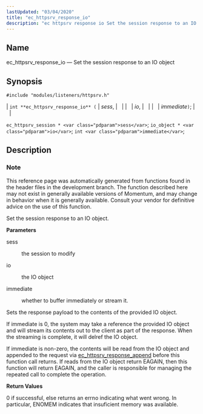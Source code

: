```yaml
---
lastUpdated: "03/04/2020"
title: "ec_httpsrv_response_io"
description: "ec httpsrv response io Set the session response to an IO object int ec httpsrv response io sess io immediate ec httpsrv session sess io object io int immediate This reference page was automatically generated from functions found in the header files in the development branch The function described here..."
---
```


<a name="apis.ec_httpsrv_response_io"></a> 
## Name

ec_httpsrv_response_io — Set the session response to an IO object

## Synopsis

`#include "modules/listeners/httpsrv.h"`

| `int **ec_httpsrv_response_io** (` | <var class="pdparam">sess</var>, |   |
|   | <var class="pdparam">io</var>, |   |
|   | <var class="pdparam">immediate</var>`)`; |   |

`ec_httpsrv_session * <var class="pdparam">sess</var>`;
`io_object * <var class="pdparam">io</var>`;
`int <var class="pdparam">immediate</var>`;<a name="idp53026752"></a> 
## Description

### Note

This reference page was automatically generated from functions found in the header files in the development branch. The function described here may not exist in generally available versions of Momentum, and may change in behavior when it is generally available. Consult your vendor for definitive advice on the use of this function.

Set the session response to an IO object.

**<a name="idp53029616"></a> Parameters**

<dl class="variablelist">

<dt>sess</dt>

<dd>

the session to modify

</dd>

<dt>io</dt>

<dd>

the IO object

</dd>

<dt>immediate</dt>

<dd>

whether to buffer immediately or stream it.

</dd>

</dl>

Sets the response payload to the contents of the provided IO object.

If immediate is 0, the system may take a reference the provided IO object and will stream its contents out to the client as part of the response. When the streaming is complete, it will delref the IO object.

If immediate is non-zero, the contents will be read from the IO object and appended to the request via [ec_httpsrv_response_append](/momentum/3/3-api/apis-ec-httpsrv-response-append) before this function call returns. If reads from the IO object return EAGAIN, then this function will return EAGAIN, and the caller is responsible for managing the repeated call to complete the operation.

**<a name="idp53038560"></a> Return Values**

0 if successful, else returns an errno indicating what went wrong. In particular, ENOMEM indicates that insuficient memory was available.
